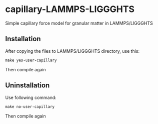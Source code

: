 # capillary-LAMMPS-LIGGGHTS

Simple capillary force model for granular matter in LAMMPS/LIGGGHTS

## Installation

After copying the files to LAMMPS/LIGGGHTS directory, use this:

    make yes-user-capillary

Then compile again

## Uninstallation

Use following command:

    make no-user-capillary

Then compile again
